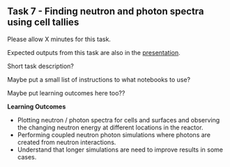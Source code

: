 
## Task 7 - Finding neutron and photon spectra using cell tallies

Please allow X minutes for this task.

Expected outputs from this task are also in the [presentation]().

Short task description?

Maybe put a small list of instructions to what notebooks to use?

Maybe put learning outcomes here too??

**Learning Outcomes**

- Plotting neutron / photon spectra for cells and surfaces and observing the changing neutron energy at different locations in the reactor.
- Performing coupled neutron photon simulations where photons are created from neutron interactions.
- Understand that longer simulations are need to improve results in some cases.
